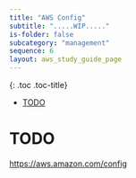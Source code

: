 ```yaml
---
title: "AWS Config"
subtitle: ".....WIP....."
is-folder: false
subcategory: "management"
sequence: 6
layout: aws_study_guide_page
---
```


{: .toc .toc-title}
- [TODO](#todo)


# TODO

https://aws.amazon.com/config
